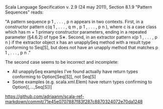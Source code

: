 Scala Language Specification v. 2.9 (24 may 2011), Section 8.1.9 "Pattern Sequences" reads:

"A pattern sequence p 1 , . . . , p n appears in two contexts. First, in a constructor pattern c(q 1 , . . . , q m , p 1 , . . . , p n ), where c is a case class which has m + 1 primary constructor parameters, ending in a repeated parameter (§4.6.2) of type S∗. Second,
in an extractor pattern x(p 1 , . . . , p n ) if the extractor object x has an unapplySeq
method with a result type conforming to Seq[S], but does not have an unapply
method that matches p 1 , . . . , p n ."

The second case seems to be incorrect and incomplete:
 * All unapplySeq examples I've found actually have return types conforming to Option[Seq[S]], not Seq[S]
 * Some examples (e.g. scala.xml.Elem) have return types confirming to Option[(_,..._,Seq[S])]

https://github.com/adriaanm/scala-ref-markdown/commit/71e45e0707887f83f287c8870324072e70da1248

